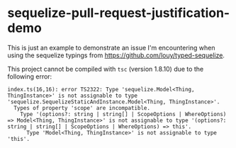 # sequelize-pull-request-justification-demo

This is just an example to demonstrate an issue I'm encountering when using the sequelize typings from https://github.com/louy/typed-sequelize.

This project cannot be compiled with `tsc` (version 1.8.10) due to the following error:

```
index.ts(16,16): error TS2322: Type 'sequelize.Model<Thing, ThingInstance>' is not assignable to type 'sequelize.SequelizeStaticAndInstance.Model<Thing, ThingInstance>'.
  Types of property 'scope' are incompatible.
    Type '(options?: string | string[] | ScopeOptions | WhereOptions) => Model<Thing, ThingInstance>' is not assignable to type '(options?: string | string[] | ScopeOptions | WhereOptions) => this'.
      Type 'Model<Thing, ThingInstance>' is not assignable to type 'this'.
```
